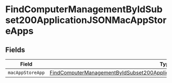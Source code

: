 # FindComputerManagementByIdSubset200ApplicationJSONMacAppStoreApps


## Fields

| Field                                                                                                                                                                                         | Type                                                                                                                                                                                          | Required                                                                                                                                                                                      | Description                                                                                                                                                                                   |
| --------------------------------------------------------------------------------------------------------------------------------------------------------------------------------------------- | --------------------------------------------------------------------------------------------------------------------------------------------------------------------------------------------- | --------------------------------------------------------------------------------------------------------------------------------------------------------------------------------------------- | --------------------------------------------------------------------------------------------------------------------------------------------------------------------------------------------- |
| `macAppStoreApp`                                                                                                                                                                              | [FindComputerManagementByIdSubset200ApplicationJSONMacAppStoreAppsMacAppStoreApp](../../models/operations/findcomputermanagementbyidsubset200applicationjsonmacappstoreappsmacappstoreapp.md) | :heavy_minus_sign:                                                                                                                                                                            | N/A                                                                                                                                                                                           |